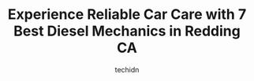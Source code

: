 ---
layout: ampstory
image: https://images.unsplash.com/photo-1635433868513-afc621b81834?ixlib=rb-4.0.3&ixid=MnwxMjA3fDB8MHxwaG90by1wYWdlfHx8fGVufDB8fHx8&auto=format&fit=crop&w=640&h=853&q=80
author: techidn
featured: false
description: If youre in need of trustworthy and skilled Diesel Mechanic in Redding CA, USA, youll be pleased to discover the 7 best Diesel Mechanic in town. Their expertise and commitment to customer 
title: Experience Reliable Car Care with 7 Best Diesel Mechanics in Redding CA
cover:
   title: Experience Reliable Car Care with 7 Best Diesel Mechanics in Redding CA
   subtitle: Rickpate
   background: https://images.unsplash.com/photo-1635433868513-afc621b81834?ixlib=rb-4.0.3&ixid=MnwxMjA3fDB8MHxwaG90by1wYWdlfHx8fGVufDB8fHx8&auto=format&fit=crop&w=640&h=853&q=80

pages: 
 - layout: thirds
   top: <h1>#1 Perrys Automotive Inc.</h1>
   bottom: "<p>Ive been going to Perrys for years now. Ive never had issues with my vehicle that they couldnt take care of (or refer me to someone of it wasnt a service t</p>"
   background: https://www.knot35.com/toplist/wp-content/uploads/2023/06/best-diesel-mechanic-1-in-redding-ca-1685832246.png
   backgroundblur: true
 - layout: thirds
   top: <h1>#2 Advanced Automotive</h1>
   bottom: "<p>5756 Westside Rd, Redding, CA 96001, United States</p>"
   background: https://www.knot35.com/toplist/wp-content/uploads/2023/06/best-diesel-mechanic-2-in-redding-ca-1685832248.jpeg
   cta:
      link: https://www.knot35.com/toplist/experience-reliable-car-care-with-7-best-diesel-mechanics-in-redding-ca/
      text: Experience Reliable Car Care with 7 Best Diesel Mechanics in Redding CA
 - layout: thirds
   top: <h1>#3 TA Truck Service</h1>
   bottom: "<p>19483 Knighton Rd, Redding, CA 96002, United States</p>"
   background: https://www.knot35.com/toplist/wp-content/uploads/2023/06/best-diesel-mechanic-3-in-redding-ca-1685832248.jpeg
   cta:
      link: https://www.knot35.com/toplist/experience-reliable-car-care-with-7-best-diesel-mechanics-in-redding-ca/
      text: Experience Reliable Car Care with 7 Best Diesel Mechanics in Redding CA
 - layout: thirds
   top: <h1>#4 D & H Automotive</h1>
   bottom: "<p>1270 Hartnell Ave C, Redding, CA 96002, United States</p>"
   background: https://plus.unsplash.com/premium_photo-1664640458616-3c74f8cb4589?ixlib=rb-4.0.3&ixid=MnwxMjA3fDB8MHxwaG90by1wYWdlfHx8fGVufDB8fHx8&auto=format&fit=crop&w=640&h=853&q=80
   cta:
      link: https://www.knot35.com/toplist/experience-reliable-car-care-with-7-best-diesel-mechanics-in-redding-ca/
      text: Experience Reliable Car Care with 7 Best Diesel Mechanics in Redding CA
 - layout: thirds
   top: <h1>#5 Jefferson State Diesel</h1>
   bottom: "<p>8924 Airport Rd, Redding, CA 96002, United States</p>"
   background: https://images.unsplash.com/photo-1546497974-b213c9efb599?ixlib=rb-4.0.3&ixid=MnwxMjA3fDB8MHxwaG90by1wYWdlfHx8fGVufDB8fHx8&auto=format&fit=crop&w=640&h=853&q=80
   cta:
      link: https://www.knot35.com/toplist/experience-reliable-car-care-with-7-best-diesel-mechanics-in-redding-ca/
      text: Experience Reliable Car Care with 7 Best Diesel Mechanics in Redding CA
 - layout: thirds
   top: <h1>#6 Robinetts Automotive</h1>
   bottom: "<p>2251 Hartnell Ave #7, Redding, CA 96002, United States</p>"
   background: https://images.unsplash.com/photo-1602536052359-ef94c21c5948?ixlib=rb-4.0.3&ixid=MnwxMjA3fDB8MHxwaG90by1wYWdlfHx8fGVufDB8fHx8&auto=format&fit=crop&w=640&h=853&q=80
   cta:
      link: https://www.knot35.com/toplist/experience-reliable-car-care-with-7-best-diesel-mechanics-in-redding-ca/
      text: Experience Reliable Car Care with 7 Best Diesel Mechanics in Redding CA
 - layout: thirds
   top: <h1>#7 Veterans Diesel & Auto</h1>
   bottom: "<p>4991 Eastside Rd, Redding, CA 96001, United States</p>"
   background: https://images.unsplash.com/photo-1489648022186-8f49310909a0?ixlib=rb-4.0.3&ixid=MnwxMjA3fDB8MHxwaG90by1wYWdlfHx8fGVufDB8fHx8&auto=format&fit=crop&w=640&h=853&q=80
   cta:
      link: https://www.knot35.com/toplist/experience-reliable-car-care-with-7-best-diesel-mechanics-in-redding-ca/
      text: Experience Reliable Car Care with 7 Best Diesel Mechanics in Redding CA
 - layout: thirds
   middle: Continue reading...
   background: https://images.unsplash.com/photo-1531169509526-f8f1fdaa4a67?ixlib=rb-4.0.3&ixid=MnwxMjA3fDB8MHxwaG90by1wYWdlfHx8fGVufDB8fHx8&auto=format&fit=crop&w=640&h=853&q=80
   cta:
      link: https://www.knot35.com/toplist/experience-reliable-car-care-with-7-best-diesel-mechanics-in-redding-ca/
      text: Experience Reliable Car Care with 7 Best Diesel Mechanics in Redding CA
      
---